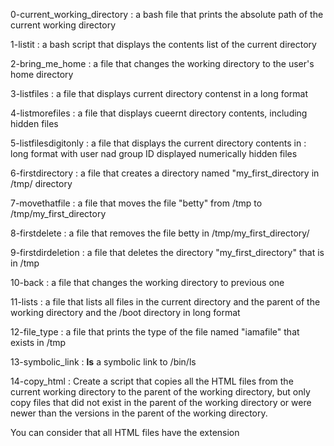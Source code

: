 0-current_working_directory : a bash file that prints the absolute path of the current working directory

1-listit : a bash script that displays the contents list of the current directory

2-bring_me_home : a file that changes the working directory to the user's home directory

3-listfiles : a file that displays current directory contenst in a long format

4-listmorefiles : a file that displays cueernt directory contents, including hidden files

5-listfilesdigitonly : a file that displays the current directory contents in : 
	long format
	with user nad group ID displayed numerically
	hidden files

6-firstdirectory : a file that creates a directory named "my_first_directory in /tmp/ directory

7-movethatfile : a file that moves the file "betty" from /tmp to /tmp/my_first_directory

8-firstdelete : a file that removes the file betty in /tmp/my_first_directory/

9-firstdirdeletion : a file that deletes the directory "my_first_directory" that is in /tmp

10-back : a file that changes the working directory to previous one

11-lists : a file that lists all files in the current directory and the parent of the working directory and the /boot directory in long format

12-file_type : a file that prints the type of the file named "iamafile" that exists in /tmp

13-symbolic_link : __ls__ a symbolic link to /bin/ls

14-copy_html : Create a script that copies all the HTML files from the current working directory to the parent of the working directory, but only copy files that did not exist in the parent of the working directory or were newer than the versions in the parent of the working directory.

You can consider that all HTML files have the extension


